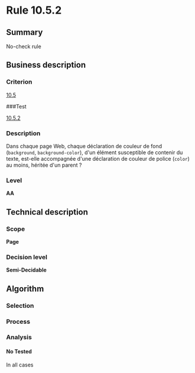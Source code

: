 # Rule 10.5.2

## Summary

No-check rule

## Business description

### Criterion

[10.5](http://references.modernisation.gouv.fr/referentiel-technique-0#crit-10-5)

###Test

[10.5.2](http://references.modernisation.gouv.fr/referentiel-technique-0#test-10-5-2)

### Description

Dans chaque page Web, chaque d&eacute;claration de couleur de fond (`background`, `background-color`), d'un &eacute;l&eacute;ment susceptible de contenir du texte, est-elle accompagn&eacute;e d'une d&eacute;claration de couleur de police (`color`) au moins, h&eacute;rit&eacute;e d'un parent ?

### Level

**AA**

## Technical description

### Scope

**Page**

### Decision level

**Semi-Decidable**

## Algorithm

### Selection

### Process

### Analysis

#### No Tested 

In all cases

